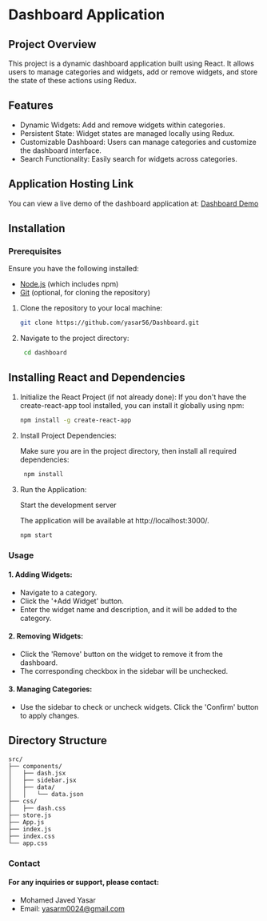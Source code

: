 # Dashboard Application

## Project Overview

This project is a dynamic dashboard application built using React. It allows users to manage categories and widgets, add or remove widgets, and store the state of these actions using Redux.

## Features

- Dynamic Widgets: Add and remove widgets within categories.
- Persistent State: Widget states are managed locally using Redux.
- Customizable Dashboard: Users can manage categories and customize the dashboard interface.
- Search Functionality: Easily search for widgets across categories.


## Application Hosting Link

You can view a live demo of the dashboard application at: [Dashboard Demo](https://dashboardcloud.netlify.app/)

## Installation

### Prerequisites

Ensure you have the following installed:

- [Node.js](https://nodejs.org/) (which includes npm)
- [Git](https://git-scm.com/) (optional, for cloning the repository)


1. Clone the repository to your local machine:

   ```bash
   git clone https://github.com/yasar56/Dashboard.git

2. Navigate to the project directory:

   ```bash
    cd dashboard

## Installing React and Dependencies


1. Initialize the React Project (if not already done):
   If you don't have the create-react-app tool installed, you can install it globally using npm:

     ```bash
     npm install -g create-react-app

2. Install Project Dependencies:

   Make sure you are in the project directory, then install all required dependencies:

   ```bash
    npm install

3. Run the Application:
    
    Start the development server
    
    The application will be available at http://localhost:3000/.


    ```bash
    npm start

### Usage

#### 1. Adding Widgets:

- Navigate to a category.
- Click the '+Add Widget' button.
- Enter the widget name and description, and it will be added to the category.

#### 2. Removing Widgets:

- Click the 'Remove' button on the widget to remove it from the dashboard.
- The corresponding checkbox in the sidebar will be unchecked.

#### 3. Managing Categories:

- Use the sidebar to check or uncheck widgets. Click the 'Confirm' button to apply changes.



## Directory Structure

    src/
    ├── components/
    │   ├── dash.jsx
    │   ├── sidebar.jsx
    │   ├── data/
    │   │   └── data.json
    ├── css/
    │   ├── dash.css
    ├── store.js
    ├── App.js
    ├── index.js
    ├── index.css
    └── app.css


### Contact

#### For any inquiries or support, please contact:

- Mohamed Javed Yasar
- Email: yasarm0024@gmail.com